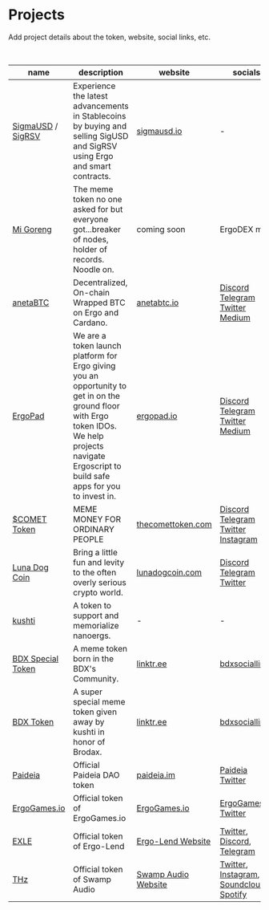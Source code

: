 # Projects

Add project details about the token, website, social links, etc.

<br>

| name                                                                                                                                                                                                                                            | description                                                                                                                                                                                         | website                                         | socials                                                                                                                                                                              |
| ----------------------------------------------------------------------------------------------------------------------------------------------------------------------------------------------------------------------------------------------- | --------------------------------------------------------------------------------------------------------------------------------------------------------------------------------------------------- | ----------------------------------------------- | ------------------------------------------------------------------------------------------------------------------------------------------------------------------------------------ |
| [SigmaUSD](https://explorer.ergoplatform.com/en/token/03faf2cb329f2e90d6d23b58d91bbb6c046aa143261cc21f52fbe2824bfcbf04) / [SigRSV](https://explorer.ergoplatform.com/en/token/003bd19d0187117f130b62e1bcab0939929ff5c7709f843c5c4dd158949285d0) | Experience the latest advancements in Stablecoins by buying and selling SigUSD and SigRSV using Ergo and smart contracts.                                                                           | [sigmausd.io](https://sigmausd.io/)             | -                                                                                                                                                                                    |
| [Mi Goreng](https://explorer.ergoplatform.com/en/token/0779ec04f2fae64e87418a1ad917639d4668f78484f45df962b0dec14a2591d2)                                                                                                                        | The meme token no one asked for but everyone got...breaker of nodes, holder of records. Noodle on.                                                                                                  | coming soon                                     | ErgoDEX mod                                                                                                                                                                          |
| [anetaBTC](https://explorer.ergoplatform.com/en/token/472c3d4ecaa08fb7392ff041ee2e6af75f4a558810a74b28600549d5392810e8)                                                                                                                         | Decentralized, On-chain Wrapped BTC on Ergo and Cardano.                                                                                                                                            | [anetabtc.io](https://anetabtc.io/)             | [Discord](https://discord.gg/anetabtc) [Telegram](https://t.me/anetaBTC) [Twitter](https://twitter.com/anetaBTC) [Medium](https://medium.com/@anetaBTC)                              |
| [ErgoPad](https://explorer.ergoplatform.com/en/token/d71693c49a84fbbecd4908c94813b46514b18b67a99952dc1e6e4791556de413)                                                                                                                          | We are a token launch platform for Ergo giving you an opportunity to get in on the ground floor with Ergo token IDOs. We help projects navigate Ergoscript to build safe apps for you to invest in. | [ergopad.io](https://ergopad.io/)               | [Discord](https://discord.gg/E8cHp6ThuZ) [Telegram](http://t.me/ergopad_chat) [Twitter](https://twitter.com/ErgoPadOfficial) [Medium](https://ergopad.medium.com/)                   |
| [$COMET Token](https://explorer.ergoplatform.com/en/token/0cd8c9f416e5b1ca9f986a7f10a84191dfb85941619e49e53c0dc30ebf83324b)                                                                                                                     | MEME MONEY FOR ORDINARY PEOPLE                                                                                                                                                                      | [thecomettoken.com](https://thecomettoken.com/) | [Discord](https://discord.gg/p4A9KD5GRg) [Telegram](https://t.me/CometErgoCommunity) [Twitter](https://twitter.com/CometMooning) [Instagram](https://www.instagram.com/comet_token/) |
| [Luna Dog Coin](https://explorer.ergoplatform.com/en/token/5a34d53ca483924b9a6aa0c771f11888881b516a8d1a9cdc535d063fe26d065e)                                                                                                                    | Bring a little fun and levity to the often overly serious crypto world.                                                                                                                             | [lunadogcoin.com](https://lunadogcoin.com/)     | [Discord](https://discord.gg/ncCnbdjNfM) [Telegram](https://t.me/lunadogcoin) [Twitter](https://twitter.com/LunaDogCoin)                                                             |
| [kushti](https://explorer.ergoplatform.com/en/token/fbbaac7337d051c10fc3da0ccb864f4d32d40027551e1c3ea3ce361f39b91e40)                                                                                                                           | A token to support and memorialize nanoergs.                                                                                                                                                        | -                                               | -                                                                                                                                                                                    |
| [BDX Special Token](https://explorer.ergoplatform.com/en/token/0d9ef46408f11aed2a7f840d3928baefaf8153032f42296cbe9d640845d4082c)                                                                                                                | A meme token born in the BDX's Community.                                                                                                                                                           | [linktr.ee](https://linktr.ee/brodaxoficial)    | [bdxsociallinks](https://linktr.ee/brodaxoficial)                                                                                                                                    |
| [BDX Token](https://explorer.ergoplatform.com/en/token/118ed3f9d11700e870569c4b9f3166773ff44410a1d690c8890327a97f1bda39)                                                                                                                        | A super special meme token given away by kushti in honor of Brodax.                                                                                                                                             | [linktr.ee](https://linktr.ee/brodaxoficial)    | [bdxsociallinks](https://linktr.ee/brodaxoficial)                                                                                                                                    |
| [Paideia](https://explorer.ergoplatform.com/en/token/1fd6e032e8476c4aa54c18c1a308dce83940e8f4a28f576440513ed7326ad489) | Official Paideia DAO token | [paideia.im](https://paideia.im) | [Paideia Twitter](https://twitter.com/PaideiaDAO) |
| [ErgoGames.io](https://explorer.ergoplatform.com/en/token/00b1e236b60b95c2c6f8007a9d89bc460fc9e78f98b09faec9449007b40bccf3) | Official token of ErgoGames.io | [ErgoGames.io](https://ergogames.io) | [ErgoGames.io Twitter](https://twitter.com/ErgoGamesio) |
| [EXLE](https://explorer.ergoplatform.com/en/token/007fd64d1ee54d78dd269c8930a38286caa28d3f29d27cadcb796418ab15c283) | Official token of Ergo-Lend | [Ergo-Lend Website](https://www.ergolend.org/) | [Twitter](https://twitter.com/ErgoLend), [Discord](https://discord.gg/fe8b3dzK3C), [Telegram](https://t.me/ErgoLend) |
| [THz](https://explorer.ergoplatform.com/en/token/02f31739e2e4937bb9afb552943753d1e3e9cdd1a5e5661949cb0cef93f907ea) | Official token of Swamp Audio | [Swamp Audio Website](https://swamp.audio/) | [Twitter](https://twitter.com/swampoflife), [Instagram](https://instagram.com/swamp.of.life), [Soundcloud](https://soundcloud.com/swamp-music-1), [Spotify](https://open.spotify.com/show/0m6cWf576CR45bALfVOIfv) |

